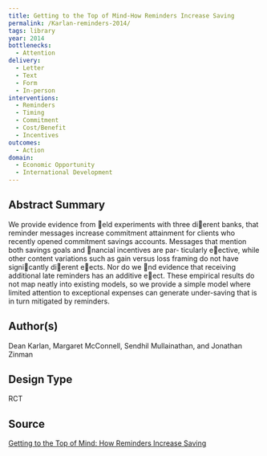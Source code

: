 ```yaml
---
title: Getting to the Top of Mind-How Reminders Increase Saving
permalink: /Karlan-reminders-2014/
tags: library 
year: 2014
bottlenecks: 
  - Attention 
delivery: 
  - Letter 
  - Text
  - Form 
  - In-person 
interventions: 
  - Reminders 
  - Timing 
  - Commitment 
  - Cost/Benefit 
  - Incentives
outcomes:  
  - Action 
domain: 
  - Economic Opportunity
  - International Development 
---
```

## Abstract Summary

We provide evidence from eld experiments with three dierent banks, that
reminder messages increase commitment attainment for clients who recently opened commitment
savings accounts. Messages that mention both savings goals and nancial incentives are par-
ticularly eective, while other content variations such as gain versus loss framing do not have
signicantly dierent eects. Nor do we nd evidence that receiving additional late reminders has
an additive eect. These empirical results do not map neatly into existing models, so we provide
a simple model where limited attention to exceptional expenses can generate under-saving that
is in turn mitigated by reminders.

## Author(s)

Dean Karlan, Margaret McConnell, Sendhil Mullainathan, and Jonathan Zinman

## Design Type

RCT

## Source

<a href="Getting to the Top of Mind: How Reminders Increase Saving">Getting to the Top of Mind: How Reminders Increase Saving</a>

